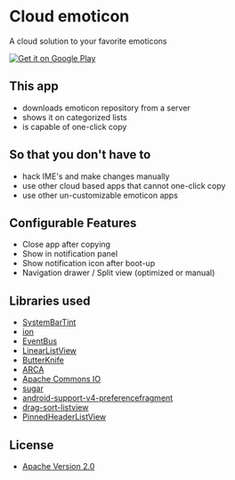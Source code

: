 # Cloud emoticon

A cloud solution to your favorite emoticons

<a href="https://play.google.com/store/apps/details?id=org.ktachibana.cloudemoji">
  <img alt="Get it on Google Play"
       src="https://developer.android.com/images/brand/en_generic_rgb_wo_60.png" />
</a>

## This app
* downloads emoticon repository from a server
* shows it on categorized lists
* is capable of one-click copy

## So that you don't have to
* hack IME's and make changes manually
* use other cloud based apps that cannot one-click copy
* use other un-customizable emoticon apps

## Configurable Features
* Close app after copying
* Show in notification panel
* Show notification icon after boot-up
* Navigation drawer / Split view (optimized or manual)

## Libraries used
* [SystemBarTint](https://github.com/jgilfelt/SystemBarTint)
* [ion](https://github.com/koush/ion)
* [EventBus](https://github.com/greenrobot/EventBus)
* [LinearListView](https://github.com/frankiesardo/LinearListView)
* [ButterKnife](https://github.com/JakeWharton/butterknife)
* [ARCA](https://github.com/ACRA/acra)
* [Apache Commons IO](http://commons.apache.org/proper/commons-io/)
* [sugar](https://github.com/satyan/sugar)
* [android-support-v4-preferencefragment](https://github.com/kolavar/android-support-v4-preferencefragment)
* [drag-sort-listview](https://github.com/bauerca/drag-sort-listview)
* [PinnedHeaderListView](https://github.com/JimiSmith/PinnedHeaderListView)


## License
* [Apache Version 2.0](http://www.apache.org/licenses/LICENSE-2.0)
